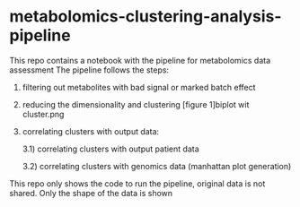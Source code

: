 # metabolomics-clustering-analysis-pipeline

This repo contains a notebook with the pipeline for metabolomics data assessment
The pipeline follows the steps:
1) filtering out metabolites with bad signal or marked batch effect
2) reducing the dimensionality and clustering
[figure 1]biplot wit cluster.png
3) correlating clusters with output data:
   
      3.1)  correlating clusters with output patient data


      3.2)  correlating clusters with genomics data (manhattan plot generation)


This repo only shows the code to run the pipeline, original data is not shared. Only the shape of the data is shown 
